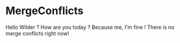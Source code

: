 # MergeConflicts

Hello Wilder ?
How are you today ?
Because me, I'm fine ! There is no merge conflicts right now!
